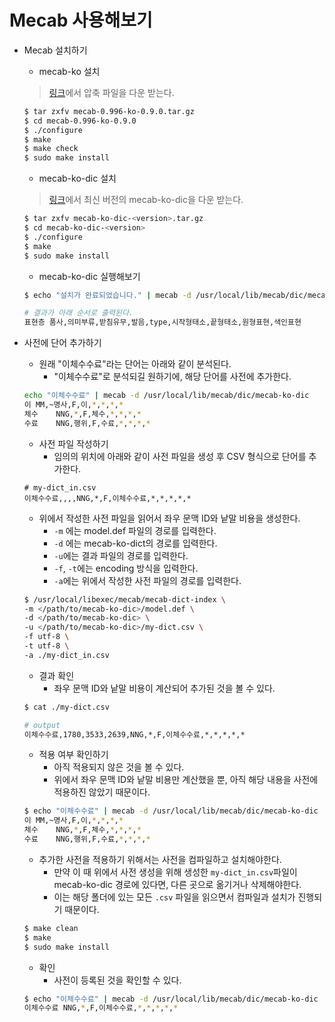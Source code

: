 # Mecab 사용해보기

- Mecab 설치하기

  - mecab-ko 설치

  > [링크](https://www.google.com/url?q=https://bitbucket.org/eunjeon/mecab-ko/downloads/mecab-0.996-ko-0.9.1.tar.gz&sa=D&source=editors&ust=1734069486784087&usg=AOvVaw0yTlT3vbWJ_05IaXAArkmt)에서 압축 파일을 다운 받는다.

  ```bash
  $ tar zxfv mecab-0.996-ko-0.9.0.tar.gz
  $ cd mecab-0.996-ko-0.9.0
  $ ./configure
  $ make
  $ make check
  $ sudo make install
  ```

  - mecab-ko-dic 설치

  > [링크](https://bitbucket.org/eunjeon/mecab-ko-dic/downloads/)에서 최신 버전의 mecab-ko-dic을 다운 받는다.

  ```bash
  $ tar zxfv mecab-ko-dic-<version>.tar.gz
  $ cd mecab-ko-dic-<version>
  $ ./configure
  $ make
  $ sudo make install
  ```

  - mecab-ko-dic 실행해보기

  ```bash
  $ echo "설치가 완료되었습니다." | mecab -d /usr/local/lib/mecab/dic/mecab-ko-dic
  
  # 결과가 아래 순서로 출력된다.
  표현층 품사,의미부류,받침유무,발음,type,시작형태소,끝형태소,원형표현,색인표현
  ```



- 사전에 단어 추가하기

  - 원래 "이체수수료"라는 단어는 아래와 같이 분석된다.
    - "이체수수료"로 분석되길 원하기에, 해당 단어를 사전에 추가한다.

  ```bash
  echo "이체수수료" | mecab -d /usr/local/lib/mecab/dic/mecab-ko-dic
  이	MM,~명사,F,이,*,*,*,*
  체수	NNG,*,F,체수,*,*,*,*
  수료	NNG,행위,F,수료,*,*,*,*
  ```

  - 사전 파일 작성하기
    - 임의의 위치에 아래와 같이 사전 파일을 생성 후 CSV 형식으로 단어를 추가한다.

  ```
  # my-dict_in.csv
  이체수수료,,,,NNG,*,F,이체수수료,*,*,*,*,*
  ```

  - 위에서 작성한 사전 파일을 읽어서 좌우 문맥 ID와 낱말 비용을 생성한다.
    - `-m` 에는 model.def 파일의 경로를 입력한다.
    - `-d` 에는 mecab-ko-dict의 경로를 입력한다.
    - `-u`에는 결과 파일의 경로를 입력한다.
    - `-f`, `-t`에는 encoding 방식을 입력한다.
    - `-a`에는 위에서 작성한 사전 파일의 경로를 입력한다.

  ```bash
  $ /usr/local/libexec/mecab/mecab-dict-index \
  -m </path/to/mecab-ko-dic>/model.def \
  -d </path/to/mecab-ko-dic> \
  -u </path/to/mecab-ko-dic>/my-dict.csv \
  -f utf-8 \
  -t utf-8 \
  -a ./my-dict_in.csv
  ```

  - 결과 확인
    - 좌우 문맥 ID와 낱말 비용이 계산되어 추가된 것을 볼 수 있다.

  ```bash
  $ cat ./my-dict.csv
  
  # output
  이체수수료,1780,3533,2639,NNG,*,F,이체수수료,*,*,*,*,*
  ```

  - 적용 여부 확인하기
    - 아직 적용되지 않은 것을 볼 수 있다.
    - 위에서 좌우 문맥 ID와 낱말 비용만 계산했을 뿐, 아직 해당 내용을 사전에 적용하진 않았기 때문이다.

  ```bash
  $ echo "이체수수료" | mecab -d /usr/local/lib/mecab/dic/mecab-ko-dic
  이	MM,~명사,F,이,*,*,*,*
  체수	NNG,*,F,체수,*,*,*,*
  수료	NNG,행위,F,수료,*,*,*,*
  ```

  - 추가한 사전을 적용하기 위해서는 사전을 컴파일하고 설치해야한다.
    - 만약 이 때 위에서 사전 생성을 위해 생성한 `my-dict_in.csv`파일이 mecab-ko-dic 경로에 있다면, 다른 곳으로 옮기거나 삭제해야한다.
    - 이는 해당 폴더에 있는 모든 `.csv` 파일을 읽으면서 컴파일과 설치가 진행되기 때문이다.

  ```bash
  $ make clean
  $ make
  $ sudo make install
  ```

  - 확인
    - 사전이 등록된 것을 확인할 수 있다.

  ```bash
  $ echo "이체수수료" | mecab -d /usr/local/lib/mecab/dic/mecab-ko-dic
  이체수수료	NNG,*,F,이체수수료,*,*,*,*,*
  ```
